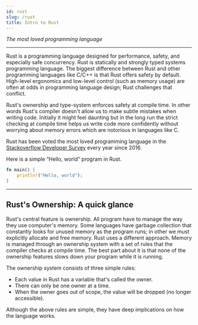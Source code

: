```yaml
---
id: rust
slug: /rust
title: Intro to Rust
---
```


*The most loved programming language*

----

Rust is a programming language designed for performance, safety, and especially safe concurrency.
Rust is statically and strongly typed systems programming language.
The biggest difference between Rust and other programming languages like C/C++ is that Rust offers safety by default.
High-level ergonomics and low-level control (such as memory usage) are often at odds in programming language design; Rust challenges that conflict.

Rust's ownership and type-system enforces safety at compile time.
In other words Rust's compiler doesn't allow us to make subtle mistakes when writing code.
Initially it might feel daunting but in the long run the strict checking at compile time helps us write code more confidently without worrying about memory errors which are notorious in languages like C.

Rust has been voted the most loved programming language in the [Stackoverflow Developer Survey](https://insights.stackoverflow.com/survey/2020) every year since 2016.

Here is a simple “Hello, world” program in Rust.

```rust
fn main() {
    println!("Hello, world");
}
```

----

## Rust's Ownership: A quick glance

Rust's central feature is ownership.
All program have to manage the way they use computer's memory.
Some languages have garbage collection that constantly looks for unused memory as the program runs; in other we must explicitly allocate and free memory.
Rust uses a different approach.
Memory is managed through an ownership system with a set of rules that the compiler checks at compile time.
The best part about it is that none of the ownership features slows down your program while it is running.

The ownership system consists of three simple rules:

* Each value in Rust has a variable that's called the owner.
* There can only be one owner at a time.
* When the owner goes out of scope, the value will be dropped (no longer accessible).

Although the above rules are simple, they have deep implications on how the language works.
